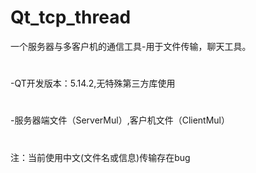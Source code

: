# Qt_tcp_thread
一个服务器与多客户机的通信工具-用于文件传输，聊天工具。
#
-QT开发版本：5.14.2,无特殊第三方库使用
#
-服务器端文件（ServerMul）,客户机文件（ClientMul）
#
注：当前使用中文(文件名或信息)传输存在bug
